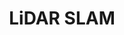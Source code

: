 ---
layout: page
title: LiDAR SLAM
description: Using LiDAR data for SLAM, creating a texture map, and using GTSAM for pose graph optimization.
img: assets/img/projects/lidar_slam.png
redirect: https://github.com/Girish-Krishnan/LiDAR-SLAM
importance: 3
category: Robotics
---